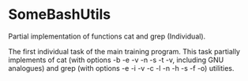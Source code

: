 # SomeBashUtils
 Partial implementation of functions cat and grep (Individual).
 
The first individual task of the main training program. 
This task partially implements of
cat (with options -b -e -v -n -s -t -v, including GNU analogues) 
and grep (with options -e -i -v -c -l -n -h -s -f -o) utilities.

